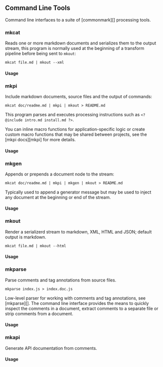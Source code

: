 ## Command Line Tools

Command line interfaces to a suite of [commonmark][] processing tools.

### mkcat

Reads one or more markdown documents and serializes them to the output stream, this program is normally used at the beginning of a transform pipeline before being sent to `mkout`:

```shell
mkcat file.md | mkout --xml
```

#### Usage

<?@exec {} mkcat -h ?>

### mkpi

Include markdown documents, source files and the output of commands:

```shell
mkcat doc/readme.md | mkpi | mkout > README.md
```

This program parses and executes processing instructions such as `<? @include intro.md install.md ?>`.

You can inline macro functions for application-specific logic or create custom macro functions that may be shared between projects, see the [mkpi docs][mkpi] for more details.

#### Usage

<?@exec {} mkpi -h ?>

### mkgen

Appends or prepends a document node to the stream:

```shell
mkcat doc/readme.md | mkpi | mkgen | mkout > README.md
```

Typically used to append a generator message but may be used to inject any document at the beginning or end of the stream.

#### Usage

<?@exec {} mkgen -h ?>

### mkout

Render a serializerd stream to markdown, XML, HTML and JSON; default output is markdown.

```shell
mkcat file.md | mkout --html
```

#### Usage

<?@exec {} mkout -h ?>

### mkparse

Parse comments and tag annotations from source files.

```shell
mkparse index.js > index.doc.js
```

Low-level parser for working with comments and tag annotations, see [mkparse][]. The command line interface provides the means to quickly inspect the comments in a document, extract comments to a separate file or strip comments from a document.

#### Usage

<?@exec {} mkparse -h ?>

### mkapi

Generate API documentation from comments.

#### Usage

<?@exec {} mkapi -h ?>
